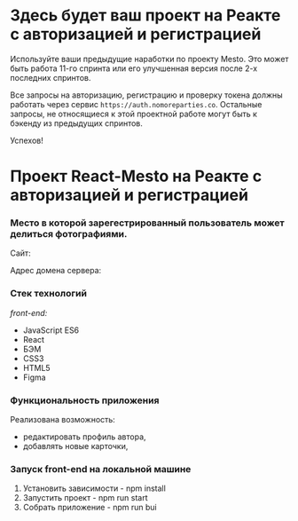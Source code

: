 # Здесь будет ваш проект на Реакте с авторизацией и регистрацией

Используйте ваши предыдущие наработки по проекту Mesto. Это может быть работа 11-го спринта или его улучшенная версия после 2-х последних спринтов. 

Все запросы на авторизацию, регистрацию и проверку токена должны работать через сервис `https://auth.nomoreparties.co`. Остальные запросы, не относящиеся к этой проектной работе могут быть к бэкенду из предыдущих спринтов.

Успехов!

# Проект React-Mesto на Реакте с авторизацией и регистрацией


### Место в которой зарегестрированный пользователь может делиться фотографиями.

Сайт:

Адрес домена сервера:
### Стек технологий
_front-end:_
- JavaScript ES6
- React
- БЭМ
- CSS3
- HTML5
- Figma


### Функциональность приложения
Реализована возможность:
- редактировать профиль автора,
- добавлять новые карточки,

### Запуск front-end на локальной машине
 1. Установить зависимости - npm install
 2. Запустить проект - npm run start
 3. Собрать приложение - npm run bui
